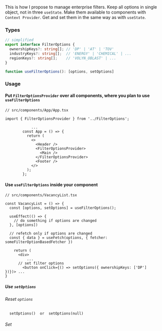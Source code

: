 This is how I propose to manage enterprise filters.
Keep all options in single object, not in three `useState`.
Make them available to components with `Context Provider`.
Get and set them in the same way as with `useState`.

### Types
```ts
// simplified
export interface FilterOptions {
  ownershipKeys?: string[]; // 'DP' | 'AT' | 'TOV'
  industryKeys?: string[];  // 'ENERGY' | 'CHEMICAL' | ...
  regionKeys?: string[];    // 'VOLYN_OBLAST' | ...
}

function useFilterOptions(): [options, setOptions]
```

### Usage
#### Put `FilterOptionsProvider` over all components, where you plan to use `useFilterOptions`
```tsx
// src/components/App/App.tsx

import { FilterOptionsProvider } from '../FilterOptions';

		    ...
		const App = () => {
		  return (
		    <>
		      <Header />
		      <FilterOptionsProvider>
		        <Main />
		      </FilterOptionsProvider>
		      <Footer />
		    </>
		  );
		};
```

#### Use `useFilterOptions` inside your component
```tsx
// src/components/VacancyList.tsx

const VacancyList = () => {
  const [options, setOptions] = useFilterOptions();

  useEffect(() => {
    // do something if options are changed
  }, [options])

  // refetch only if options are changed
  const { data } = useFetch(options, { fetcher: someFilterOptionBasedFetcher })

	return (
	  <div>
	      ...
      // set filter options
	    <button onClick={() => setOptions({ ownershipKeys: ['DP'] })})> ...
}
```

##### Use `setOptions`
###### Reset `options`
```tsx
  setOptions()  or  setOptions(null)
```
###### Set 

